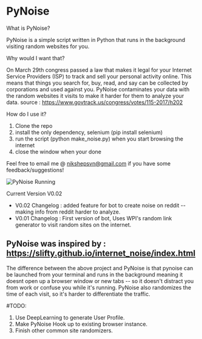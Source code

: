 # PyNoise

What is PyNoise?

PyNoise is a simple script written in Python that runs in the background visiting random websites for you.

Why would I want that?

On March 29th congress passed a law that makes it legal for your Internet Service Providers (ISP) to track and sell your personal activity online. This means that things you search for, buy, read, and say can be collected by corporations and used against you. PyNoise contaminates your data with the random websites it visits to make it harder for them to analyze your data.
source : https://www.govtrack.us/congress/votes/115-2017/h202

How do I use it?

1. Clone the repo
2. install the only dependency, selenium (pip install selenium)
3. run the script (python make_noise.py) when you start browsing the internet
4. close the window when your done

Feel free to email me @ nikshepsvn@gmail.com if you have some feedback/suggestions!

![PyNoise Running](https://i.imgur.com/jF82ACF.png "PyNoise Running")

Current Version V0.02
- V0.02 Changelog : added feature for bot to create noise on reddit -- making info from reddit harder to analyze.
- V0.01 Changelog : First version of bot, Uses WPI's random link generator to visit random sites on the internet.

PyNoise was inspired by : https://slifty.github.io/internet_noise/index.html
----------------------------------------------------------------------------------------

The difference between the above project and PyNoise is that pynoise can be launched from your terminal and runs in the background meaning it doesnt open up a browser window or new tabs -- so it doesn't distract you from work or confuse you while it's running. PyNoise also randomizes the time of each visit, so it's harder to differentiate the traffic.


#TODO:
1) Use DeepLearning to generate User Profile.
2) Make PyNoise Hook up to existing browser instance.
3) Finish other common site randomizers.
